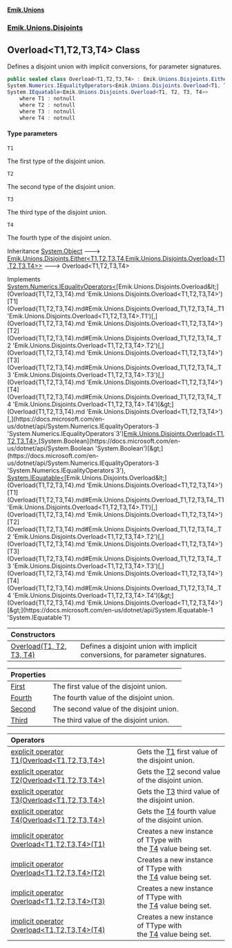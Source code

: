 #### [Emik.Unions](index.md 'index')
### [Emik.Unions.Disjoints](Emik.Unions.Disjoints.md 'Emik.Unions.Disjoints')

## Overload<T1,T2,T3,T4> Class

Defines a disjoint union with implicit conversions, for parameter signatures.

```csharp
public sealed class Overload<T1,T2,T3,T4> : Emik.Unions.Disjoints.Either<T1, T2, T3, T4, Emik.Unions.Disjoints.Overload<T1, T2, T3, T4>>,
System.Numerics.IEqualityOperators<Emik.Unions.Disjoints.Overload<T1, T2, T3, T4>, Emik.Unions.Disjoints.Overload<T1, T2, T3, T4>, bool>,
System.IEquatable<Emik.Unions.Disjoints.Overload<T1, T2, T3, T4>>
    where T1 : notnull
    where T2 : notnull
    where T3 : notnull
    where T4 : notnull
```
#### Type parameters

<a name='Emik.Unions.Disjoints.Overload_T1,T2,T3,T4_.T1'></a>

`T1`

The first type of the disjoint union.

<a name='Emik.Unions.Disjoints.Overload_T1,T2,T3,T4_.T2'></a>

`T2`

The second type of the disjoint union.

<a name='Emik.Unions.Disjoints.Overload_T1,T2,T3,T4_.T3'></a>

`T3`

The third type of the disjoint union.

<a name='Emik.Unions.Disjoints.Overload_T1,T2,T3,T4_.T4'></a>

`T4`

The fourth type of the disjoint union.

Inheritance [System.Object](https://docs.microsoft.com/en-us/dotnet/api/System.Object 'System.Object') &#129106; [Emik.Unions.Disjoints.Either&lt;](Either{T1,T2,T3,T4,TType}.md 'Emik.Unions.Disjoints.Either<T1,T2,T3,T4,TType>')[T1](Overload{T1,T2,T3,T4}.md#Emik.Unions.Disjoints.Overload_T1,T2,T3,T4_.T1 'Emik.Unions.Disjoints.Overload<T1,T2,T3,T4>.T1')[,](Either{T1,T2,T3,T4,TType}.md 'Emik.Unions.Disjoints.Either<T1,T2,T3,T4,TType>')[T2](Overload{T1,T2,T3,T4}.md#Emik.Unions.Disjoints.Overload_T1,T2,T3,T4_.T2 'Emik.Unions.Disjoints.Overload<T1,T2,T3,T4>.T2')[,](Either{T1,T2,T3,T4,TType}.md 'Emik.Unions.Disjoints.Either<T1,T2,T3,T4,TType>')[T3](Overload{T1,T2,T3,T4}.md#Emik.Unions.Disjoints.Overload_T1,T2,T3,T4_.T3 'Emik.Unions.Disjoints.Overload<T1,T2,T3,T4>.T3')[,](Either{T1,T2,T3,T4,TType}.md 'Emik.Unions.Disjoints.Either<T1,T2,T3,T4,TType>')[T4](Overload{T1,T2,T3,T4}.md#Emik.Unions.Disjoints.Overload_T1,T2,T3,T4_.T4 'Emik.Unions.Disjoints.Overload<T1,T2,T3,T4>.T4')[,](Either{T1,T2,T3,T4,TType}.md 'Emik.Unions.Disjoints.Either<T1,T2,T3,T4,TType>')[Emik.Unions.Disjoints.Overload&lt;](Overload{T1,T2,T3,T4}.md 'Emik.Unions.Disjoints.Overload<T1,T2,T3,T4>')[T1](Overload{T1,T2,T3,T4}.md#Emik.Unions.Disjoints.Overload_T1,T2,T3,T4_.T1 'Emik.Unions.Disjoints.Overload<T1,T2,T3,T4>.T1')[,](Overload{T1,T2,T3,T4}.md 'Emik.Unions.Disjoints.Overload<T1,T2,T3,T4>')[T2](Overload{T1,T2,T3,T4}.md#Emik.Unions.Disjoints.Overload_T1,T2,T3,T4_.T2 'Emik.Unions.Disjoints.Overload<T1,T2,T3,T4>.T2')[,](Overload{T1,T2,T3,T4}.md 'Emik.Unions.Disjoints.Overload<T1,T2,T3,T4>')[T3](Overload{T1,T2,T3,T4}.md#Emik.Unions.Disjoints.Overload_T1,T2,T3,T4_.T3 'Emik.Unions.Disjoints.Overload<T1,T2,T3,T4>.T3')[,](Overload{T1,T2,T3,T4}.md 'Emik.Unions.Disjoints.Overload<T1,T2,T3,T4>')[T4](Overload{T1,T2,T3,T4}.md#Emik.Unions.Disjoints.Overload_T1,T2,T3,T4_.T4 'Emik.Unions.Disjoints.Overload<T1,T2,T3,T4>.T4')[&gt;](Overload{T1,T2,T3,T4}.md 'Emik.Unions.Disjoints.Overload<T1,T2,T3,T4>')[&gt;](Either{T1,T2,T3,T4,TType}.md 'Emik.Unions.Disjoints.Either<T1,T2,T3,T4,TType>') &#129106; Overload<T1,T2,T3,T4>

Implements [System.Numerics.IEqualityOperators&lt;](https://docs.microsoft.com/en-us/dotnet/api/System.Numerics.IEqualityOperators-3 'System.Numerics.IEqualityOperators`3')[Emik.Unions.Disjoints.Overload&lt;](Overload{T1,T2,T3,T4}.md 'Emik.Unions.Disjoints.Overload<T1,T2,T3,T4>')[T1](Overload{T1,T2,T3,T4}.md#Emik.Unions.Disjoints.Overload_T1,T2,T3,T4_.T1 'Emik.Unions.Disjoints.Overload<T1,T2,T3,T4>.T1')[,](Overload{T1,T2,T3,T4}.md 'Emik.Unions.Disjoints.Overload<T1,T2,T3,T4>')[T2](Overload{T1,T2,T3,T4}.md#Emik.Unions.Disjoints.Overload_T1,T2,T3,T4_.T2 'Emik.Unions.Disjoints.Overload<T1,T2,T3,T4>.T2')[,](Overload{T1,T2,T3,T4}.md 'Emik.Unions.Disjoints.Overload<T1,T2,T3,T4>')[T3](Overload{T1,T2,T3,T4}.md#Emik.Unions.Disjoints.Overload_T1,T2,T3,T4_.T3 'Emik.Unions.Disjoints.Overload<T1,T2,T3,T4>.T3')[,](Overload{T1,T2,T3,T4}.md 'Emik.Unions.Disjoints.Overload<T1,T2,T3,T4>')[T4](Overload{T1,T2,T3,T4}.md#Emik.Unions.Disjoints.Overload_T1,T2,T3,T4_.T4 'Emik.Unions.Disjoints.Overload<T1,T2,T3,T4>.T4')[&gt;](Overload{T1,T2,T3,T4}.md 'Emik.Unions.Disjoints.Overload<T1,T2,T3,T4>')[,](https://docs.microsoft.com/en-us/dotnet/api/System.Numerics.IEqualityOperators-3 'System.Numerics.IEqualityOperators`3')[Emik.Unions.Disjoints.Overload&lt;](Overload{T1,T2,T3,T4}.md 'Emik.Unions.Disjoints.Overload<T1,T2,T3,T4>')[T1](Overload{T1,T2,T3,T4}.md#Emik.Unions.Disjoints.Overload_T1,T2,T3,T4_.T1 'Emik.Unions.Disjoints.Overload<T1,T2,T3,T4>.T1')[,](Overload{T1,T2,T3,T4}.md 'Emik.Unions.Disjoints.Overload<T1,T2,T3,T4>')[T2](Overload{T1,T2,T3,T4}.md#Emik.Unions.Disjoints.Overload_T1,T2,T3,T4_.T2 'Emik.Unions.Disjoints.Overload<T1,T2,T3,T4>.T2')[,](Overload{T1,T2,T3,T4}.md 'Emik.Unions.Disjoints.Overload<T1,T2,T3,T4>')[T3](Overload{T1,T2,T3,T4}.md#Emik.Unions.Disjoints.Overload_T1,T2,T3,T4_.T3 'Emik.Unions.Disjoints.Overload<T1,T2,T3,T4>.T3')[,](Overload{T1,T2,T3,T4}.md 'Emik.Unions.Disjoints.Overload<T1,T2,T3,T4>')[T4](Overload{T1,T2,T3,T4}.md#Emik.Unions.Disjoints.Overload_T1,T2,T3,T4_.T4 'Emik.Unions.Disjoints.Overload<T1,T2,T3,T4>.T4')[&gt;](Overload{T1,T2,T3,T4}.md 'Emik.Unions.Disjoints.Overload<T1,T2,T3,T4>')[,](https://docs.microsoft.com/en-us/dotnet/api/System.Numerics.IEqualityOperators-3 'System.Numerics.IEqualityOperators`3')[System.Boolean](https://docs.microsoft.com/en-us/dotnet/api/System.Boolean 'System.Boolean')[&gt;](https://docs.microsoft.com/en-us/dotnet/api/System.Numerics.IEqualityOperators-3 'System.Numerics.IEqualityOperators`3'), [System.IEquatable&lt;](https://docs.microsoft.com/en-us/dotnet/api/System.IEquatable-1 'System.IEquatable`1')[Emik.Unions.Disjoints.Overload&lt;](Overload{T1,T2,T3,T4}.md 'Emik.Unions.Disjoints.Overload<T1,T2,T3,T4>')[T1](Overload{T1,T2,T3,T4}.md#Emik.Unions.Disjoints.Overload_T1,T2,T3,T4_.T1 'Emik.Unions.Disjoints.Overload<T1,T2,T3,T4>.T1')[,](Overload{T1,T2,T3,T4}.md 'Emik.Unions.Disjoints.Overload<T1,T2,T3,T4>')[T2](Overload{T1,T2,T3,T4}.md#Emik.Unions.Disjoints.Overload_T1,T2,T3,T4_.T2 'Emik.Unions.Disjoints.Overload<T1,T2,T3,T4>.T2')[,](Overload{T1,T2,T3,T4}.md 'Emik.Unions.Disjoints.Overload<T1,T2,T3,T4>')[T3](Overload{T1,T2,T3,T4}.md#Emik.Unions.Disjoints.Overload_T1,T2,T3,T4_.T3 'Emik.Unions.Disjoints.Overload<T1,T2,T3,T4>.T3')[,](Overload{T1,T2,T3,T4}.md 'Emik.Unions.Disjoints.Overload<T1,T2,T3,T4>')[T4](Overload{T1,T2,T3,T4}.md#Emik.Unions.Disjoints.Overload_T1,T2,T3,T4_.T4 'Emik.Unions.Disjoints.Overload<T1,T2,T3,T4>.T4')[&gt;](Overload{T1,T2,T3,T4}.md 'Emik.Unions.Disjoints.Overload<T1,T2,T3,T4>')[&gt;](https://docs.microsoft.com/en-us/dotnet/api/System.IEquatable-1 'System.IEquatable`1')

| Constructors | |
| :--- | :--- |
| [Overload(T1, T2, T3, T4)](Overload{T1,T2,T3,T4}..ctor(T1,T2,T3,T4).md 'Emik.Unions.Disjoints.Overload<T1,T2,T3,T4>.Overload(T1, T2, T3, T4)') | Defines a disjoint union with implicit conversions, for parameter signatures. |

| Properties | |
| :--- | :--- |
| [First](Overload{T1,T2,T3,T4}.First.md 'Emik.Unions.Disjoints.Overload<T1,T2,T3,T4>.First') | The first value of the disjoint union. |
| [Fourth](Overload{T1,T2,T3,T4}.Fourth.md 'Emik.Unions.Disjoints.Overload<T1,T2,T3,T4>.Fourth') | The fourth value of the disjoint union. |
| [Second](Overload{T1,T2,T3,T4}.Second.md 'Emik.Unions.Disjoints.Overload<T1,T2,T3,T4>.Second') | The second value of the disjoint union. |
| [Third](Overload{T1,T2,T3,T4}.Third.md 'Emik.Unions.Disjoints.Overload<T1,T2,T3,T4>.Third') | The third value of the disjoint union. |

| Operators | |
| :--- | :--- |
| [explicit operator T1(Overload&lt;T1,T2,T3,T4&gt;)](Overload{T1,T2,T3,T4}.T1(Overload{T1,T2,T3,T4}).md 'Emik.Unions.Disjoints.Overload<T1,T2,T3,T4>.op_Explicit T1(Emik.Unions.Disjoints.Overload<T1,T2,T3,T4>)') | Gets the [T1](Overload{T1,T2,T3,T4}.md#Emik.Unions.Disjoints.Overload_T1,T2,T3,T4_.T1 'Emik.Unions.Disjoints.Overload<T1,T2,T3,T4>.T1') first value of the disjoint union. |
| [explicit operator T2(Overload&lt;T1,T2,T3,T4&gt;)](Overload{T1,T2,T3,T4}.T2(Overload{T1,T2,T3,T4}).md 'Emik.Unions.Disjoints.Overload<T1,T2,T3,T4>.op_Explicit T2(Emik.Unions.Disjoints.Overload<T1,T2,T3,T4>)') | Gets the [T2](Overload{T1,T2,T3,T4}.md#Emik.Unions.Disjoints.Overload_T1,T2,T3,T4_.T2 'Emik.Unions.Disjoints.Overload<T1,T2,T3,T4>.T2') second value of the disjoint union. |
| [explicit operator T3(Overload&lt;T1,T2,T3,T4&gt;)](Overload{T1,T2,T3,T4}.T3(Overload{T1,T2,T3,T4}).md 'Emik.Unions.Disjoints.Overload<T1,T2,T3,T4>.op_Explicit T3(Emik.Unions.Disjoints.Overload<T1,T2,T3,T4>)') | Gets the [T3](Overload{T1,T2,T3,T4}.md#Emik.Unions.Disjoints.Overload_T1,T2,T3,T4_.T3 'Emik.Unions.Disjoints.Overload<T1,T2,T3,T4>.T3') third value of the disjoint union. |
| [explicit operator T4(Overload&lt;T1,T2,T3,T4&gt;)](Overload{T1,T2,T3,T4}.T4(Overload{T1,T2,T3,T4}).md 'Emik.Unions.Disjoints.Overload<T1,T2,T3,T4>.op_Explicit T4(Emik.Unions.Disjoints.Overload<T1,T2,T3,T4>)') | Gets the [T4](Overload{T1,T2,T3,T4}.md#Emik.Unions.Disjoints.Overload_T1,T2,T3,T4_.T4 'Emik.Unions.Disjoints.Overload<T1,T2,T3,T4>.T4') fourth value of the disjoint union. |
| [implicit operator Overload&lt;T1,T2,T3,T4&gt;(T1)](Overload{T1,T2,T3,T4}.Overload(T1).md 'Emik.Unions.Disjoints.Overload<T1,T2,T3,T4>.op_Implicit Emik.Unions.Disjoints.Overload<T1,T2,T3,T4>(T1)') | Creates a new instance of TType with<br/>the [T4](Overload{T1,T2,T3,T4}.md#Emik.Unions.Disjoints.Overload_T1,T2,T3,T4_.T4 'Emik.Unions.Disjoints.Overload<T1,T2,T3,T4>.T4') value being set. |
| [implicit operator Overload&lt;T1,T2,T3,T4&gt;(T2)](Overload{T1,T2,T3,T4}.Overload(T2).md 'Emik.Unions.Disjoints.Overload<T1,T2,T3,T4>.op_Implicit Emik.Unions.Disjoints.Overload<T1,T2,T3,T4>(T2)') | Creates a new instance of TType with<br/>the [T4](Overload{T1,T2,T3,T4}.md#Emik.Unions.Disjoints.Overload_T1,T2,T3,T4_.T4 'Emik.Unions.Disjoints.Overload<T1,T2,T3,T4>.T4') value being set. |
| [implicit operator Overload&lt;T1,T2,T3,T4&gt;(T3)](Overload{T1,T2,T3,T4}.Overload(T3).md 'Emik.Unions.Disjoints.Overload<T1,T2,T3,T4>.op_Implicit Emik.Unions.Disjoints.Overload<T1,T2,T3,T4>(T3)') | Creates a new instance of TType with<br/>the [T4](Overload{T1,T2,T3,T4}.md#Emik.Unions.Disjoints.Overload_T1,T2,T3,T4_.T4 'Emik.Unions.Disjoints.Overload<T1,T2,T3,T4>.T4') value being set. |
| [implicit operator Overload&lt;T1,T2,T3,T4&gt;(T4)](Overload{T1,T2,T3,T4}.Overload(T4).md 'Emik.Unions.Disjoints.Overload<T1,T2,T3,T4>.op_Implicit Emik.Unions.Disjoints.Overload<T1,T2,T3,T4>(T4)') | Creates a new instance of TType with<br/>the [T4](Overload{T1,T2,T3,T4}.md#Emik.Unions.Disjoints.Overload_T1,T2,T3,T4_.T4 'Emik.Unions.Disjoints.Overload<T1,T2,T3,T4>.T4') value being set. |
